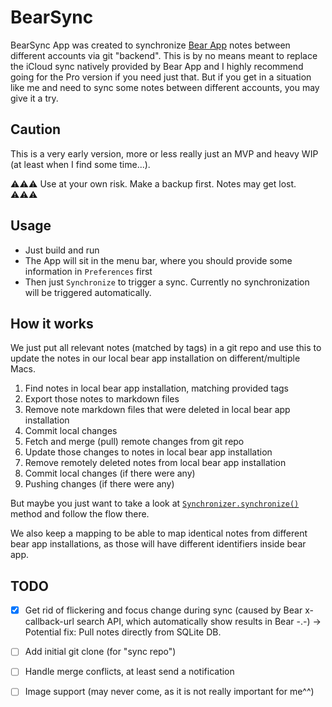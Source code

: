 # BearSync

BearSync App was created to synchronize [Bear App](https://bear.app) notes between different accounts via git "backend".
This is by no means meant to replace the iCloud sync natively provided by Bear App and I highly recommend going for the Pro version if you need just that.
But if you get in a situation like me and need to sync some notes between different accounts, you may give it a try.

## Caution

This is a very early version, more or less really just an MVP and heavy WIP (at least when I find some time...).

⚠️⚠️⚠️ Use at your own risk. Make a backup first. Notes may get lost. ⚠️⚠️⚠️

## Usage

- Just build and run
- The App will sit in the menu bar, where you should provide some information in `Preferences` first
- Then just `Synchronize` to trigger a sync. Currently no synchronization will be triggered automatically.

## How it works

We just put all relevant notes (matched by tags) in a git repo and use this to update the notes in our local bear app installation on different/multiple Macs.

1. Find notes in local bear app installation, matching provided tags
2. Export those notes to markdown files
3. Remove note markdown files that were deleted in local bear app installation
4. Commit local changes
5. Fetch and merge (pull) remote changes from git repo
6. Update those changes to notes in local bear app installation
7. Remove remotely deleted notes from local bear app installation
8. Commit local changes (if there were any)
9. Pushing changes (if there were any)

But maybe you just want to take a look at [`Synchronizer.synchronize()`](https://github.com/d4rkd3v1l/BearSync/blob/main/BearSync/Synchronizer.swift#L62) method and follow the flow there.

We also keep a mapping to be able to map identical notes from different bear app installations, as those will have different identifiers inside bear app.

## TODO

- [x] Get rid of flickering and focus change during sync (caused by Bear x-callback-url search API, which automatically show results in Bear -.-) -> Potential fix: Pull notes directly from SQLite DB.
- [ ] Add initial git clone (for "sync repo")
- [ ] Handle merge conflicts, at least send a notification
- [ ] Image support (may never come, as it is not really important for me^^)


